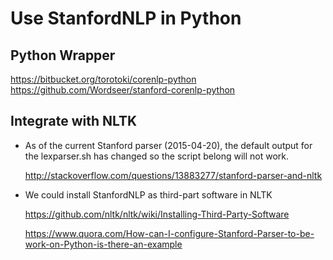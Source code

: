 # Use StanfordNLP in Python

## Python Wrapper

https://bitbucket.org/torotoki/corenlp-python
https://github.com/Wordseer/stanford-corenlp-python


## Integrate with NLTK

* As of the current Stanford parser (2015-04-20), the default output for the lexparser.sh has changed so the script belong will not work.

	http://stackoverflow.com/questions/13883277/stanford-parser-and-nltk

* We could install StanfordNLP as third-part software in NLTK

	https://github.com/nltk/nltk/wiki/Installing-Third-Party-Software
	
	https://www.quora.com/How-can-I-configure-Stanford-Parser-to-be-work-on-Python-is-there-an-example


